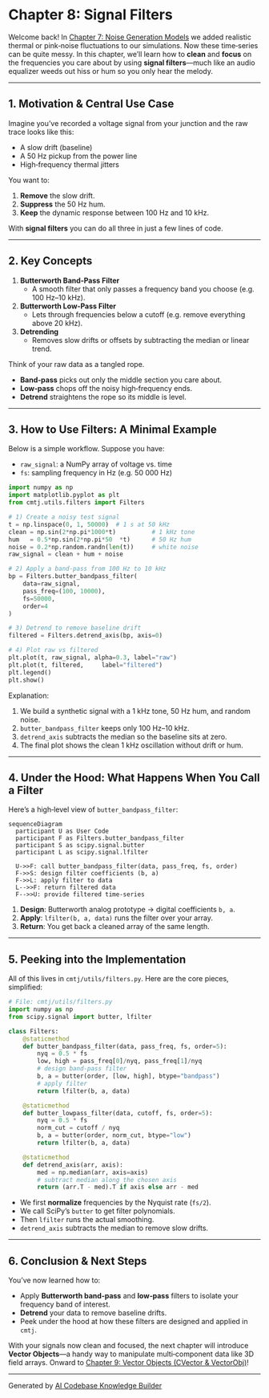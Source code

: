 # Chapter 8: Signal Filters

Welcome back! In [Chapter 7: Noise Generation Models](07_noise_generation_models_.md) we added realistic thermal or pink‐noise fluctuations to our simulations. Now these time‐series can be quite messy. In this chapter, we’ll learn how to **clean** and **focus** on the frequencies you care about by using **signal filters**—much like an audio equalizer weeds out hiss or hum so you only hear the melody.

---

## 1. Motivation & Central Use Case

Imagine you’ve recorded a voltage signal from your junction and the raw trace looks like this:

- A slow drift (baseline)
- A 50 Hz pickup from the power line
- High‑frequency thermal jitters

You want to:

1. **Remove** the slow drift.
2. **Suppress** the 50 Hz hum.
3. **Keep** the dynamic response between 100 Hz and 10 kHz.

With **signal filters** you can do all three in just a few lines of code.

---

## 2. Key Concepts

1. **Butterworth Band‑Pass Filter**
   - A smooth filter that only passes a frequency band you choose (e.g. 100 Hz–10 kHz).
2. **Butterworth Low‑Pass Filter**
   - Lets through frequencies below a cutoff (e.g. remove everything above 20 kHz).
3. **Detrending**
   - Removes slow drifts or offsets by subtracting the median or linear trend.

Think of your raw data as a tangled rope.

- **Band‑pass** picks out only the middle section you care about.
- **Low‑pass** chops off the noisy high‑frequency ends.
- **Detrend** straightens the rope so its middle is level.

---

## 3. How to Use Filters: A Minimal Example

Below is a simple workflow. Suppose you have:

- `raw_signal`: a NumPy array of voltage vs. time
- `fs`: sampling frequency in Hz (e.g. 50 000 Hz)

```python
import numpy as np
import matplotlib.pyplot as plt
from cmtj.utils.filters import Filters

# 1) Create a noisy test signal
t = np.linspace(0, 1, 50000)  # 1 s at 50 kHz
clean = np.sin(2*np.pi*1000*t)          # 1 kHz tone
hum   = 0.5*np.sin(2*np.pi*50  *t)      # 50 Hz hum
noise = 0.2*np.random.randn(len(t))     # white noise
raw_signal = clean + hum + noise

# 2) Apply a band‑pass from 100 Hz to 10 kHz
bp = Filters.butter_bandpass_filter(
    data=raw_signal,
    pass_freq=(100, 10000),
    fs=50000,
    order=4
)

# 3) Detrend to remove baseline drift
filtered = Filters.detrend_axis(bp, axis=0)

# 4) Plot raw vs filtered
plt.plot(t, raw_signal, alpha=0.3, label="raw")
plt.plot(t, filtered,     label="filtered")
plt.legend()
plt.show()
```

Explanation:

1. We build a synthetic signal with a 1 kHz tone, 50 Hz hum, and random noise.
2. `butter_bandpass_filter` keeps only 100 Hz–10 kHz.
3. `detrend_axis` subtracts the median so the baseline sits at zero.
4. The final plot shows the clean 1 kHz oscillation without drift or hum.

---

## 4. Under the Hood: What Happens When You Call a Filter

Here’s a high‑level view of `butter_bandpass_filter`:

```mermaid
sequenceDiagram
  participant U as User Code
  participant F as Filters.butter_bandpass_filter
  participant S as scipy.signal.butter
  participant L as scipy.signal.lfilter

  U->>F: call butter_bandpass_filter(data, pass_freq, fs, order)
  F->>S: design filter coefficients (b, a)
  F->>L: apply filter to data
  L-->>F: return filtered data
  F-->>U: provide filtered time‐series
```

1. **Design**: Butterworth analog prototype → digital coefficients `b, a`.
2. **Apply**: `lfilter(b, a, data)` runs the filter over your array.
3. **Return**: You get back a cleaned array of the same length.

---

## 5. Peeking into the Implementation

All of this lives in `cmtj/utils/filters.py`. Here are the core pieces, simplified:

```python
# File: cmtj/utils/filters.py
import numpy as np
from scipy.signal import butter, lfilter

class Filters:
    @staticmethod
    def butter_bandpass_filter(data, pass_freq, fs, order=5):
        nyq = 0.5 * fs
        low, high = pass_freq[0]/nyq, pass_freq[1]/nyq
        # design band‑pass filter
        b, a = butter(order, [low, high], btype="bandpass")
        # apply filter
        return lfilter(b, a, data)

    @staticmethod
    def butter_lowpass_filter(data, cutoff, fs, order=5):
        nyq = 0.5 * fs
        norm_cut = cutoff / nyq
        b, a = butter(order, norm_cut, btype="low")
        return lfilter(b, a, data)

    @staticmethod
    def detrend_axis(arr, axis):
        med = np.median(arr, axis=axis)
        # subtract median along the chosen axis
        return (arr.T - med).T if axis else arr - med
```

- We first **normalize** frequencies by the Nyquist rate (`fs/2`).
- We call SciPy’s `butter` to get filter polynomials.
- Then `lfilter` runs the actual smoothing.
- `detrend_axis` subtracts the median to remove slow drifts.

---

## 6. Conclusion & Next Steps

You’ve now learned how to:

- Apply **Butterworth band‑pass** and **low‑pass** filters to isolate your frequency band of interest.
- **Detrend** your data to remove baseline drifts.
- Peek under the hood at how these filters are designed and applied in `cmtj`.

With your signals now clean and focused, the next chapter will introduce **Vector Objects**—a handy way to manipulate multi‑component data like 3D field arrays. Onward to [Chapter 9: Vector Objects (CVector & VectorObj)](09_vector_objects__cvector___vectorobj__.md)!

---

Generated by [AI Codebase Knowledge Builder](https://github.com/The-Pocket/Tutorial-Codebase-Knowledge)
